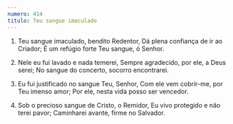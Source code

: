 ```yaml
---
numero: 414
titulo: Teu sangue imaculado
---
```

1. Teu sangue imaculado, bendito Redentor,
   Dá plena confiança de ir ao Criador;
   É um refúgio forte Teu sangue, ó Senhor.

2. Nele eu fui lavado e nada temerei,
   Sempre agradecido, por ele, a Deus serei;
   No sangue do concerto, socorro encontrarei.

3. Eu fui justificado no sangue Teu, Senhor,
   Com ele vem cobrir-me, por Teu imenso amor;
   Por ele, nesta vida posso ser vencedor.

4. Sob o precioso sangue de Cristo, o Remidor,
   Eu vivo protegido e não terei pavor;
   Caminharei avante, firme no Salvador.
